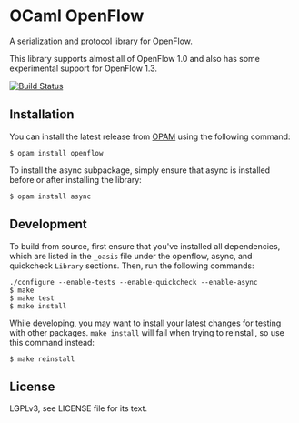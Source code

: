 OCaml OpenFlow
==============

A serialization and protocol library for OpenFlow.

This library supports almost all of OpenFlow 1.0 and also has some experimental
support for OpenFlow 1.3.

[![Build Status](https://travis-ci.org/frenetic-lang/ocaml-openflow.png)](https://travis-ci.org/frenetic-lang/ocaml-openflow)


Installation
------------

You can install the latest release from [OPAM](http://opam.ocamlpro.com/) using
the following command:

    $ opam install openflow

To install the async subpackage, simply ensure that async is installed before
or after installing the library:

    $ opam install async

Development
-----------

To build from source, first ensure that you've installed all dependencies,
which are listed in the `_oasis` file under the openflow, async, and quickcheck
`Library` sections. Then, run the following commands:

    ./configure --enable-tests --enable-quickcheck --enable-async
    $ make
    $ make test
    $ make install

While developing, you may want to install your latest changes for testing with
other packages. `make install` will fail when trying to reinstall, so use this
command instead:

    $ make reinstall

License
-------

LGPLv3, see LICENSE file for its text.
